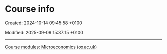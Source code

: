 # Course info

Created: 2024-10-14 09:45:58 +0100

Modified: 2025-09-09 15:37:15 +0100

---

[Course modules: Microeconomics (ox.ac.uk)](https://canvas.ox.ac.uk/courses/270193/modules#module_445733)
